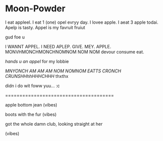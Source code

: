 # Moon-Powder

I eat appleel. I eat 1 (one) opel evryy day. I lovee apple. I aeat 3 apple todai. Apelp is tasty. Appel is my favruit fruiut

gud foe u

I WANNT APPEL. I NEED APLEP. GIVE. MEY. APPLE. MONVHMONCHMONCHNOMNOM NOM NOM devour consume eat.

*hands u an appel* for my lobbie

*MNYONCH AM AM AM NOM NOMNOM EATTS CRONCH CRUNSHHhhHHHCHHH* thxthx

didn i do wit foww yuu... :c

======================================

apple bottom jean (vibes) 

boots with the fur (vibes) 

got the whole damn club, looking straight at her 

(vibes)
